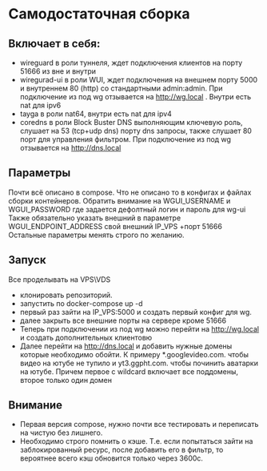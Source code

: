 # Самодостаточная сборка
## Включает в себя:
- wireguard в роли туннеля, ждет подключения клиентов на порту 51666 из вне и внутри
- wiregurad-ui в роли WUI, ждет подключения на внешнем порту 5000 и внутреннем 80 (http) со стандартными admin:admin. При подключение из под wg отзывается на http://wg.local . Внутри есть nat для ipv6
- tayga в роли nat64, внутри есть nat для ipv4
- coredns в роли Block Buster DNS выполняющим ключевую роль, слушает на 53 (tcp+udp dns) порту dns запросы, также слушает 80 порт для управления фильтром. При подключение из под wg отзывается на http://dns.local


## Параметры
Почти всё описано в compose. Что не описано то в конфигах и файлах сборки контейнеров.
Обратить внимание на WGUI_USERNAME и WGUI_PASSWORD где задается дефолтный логин и пароль для wg-ui
Также обязательно указать внешний в параметре WGUI_ENDPOINT_ADDRESS свой внешний IP_VPS +порт 51666
Остальные параметры менять строго по желанию.

## Запуск
Все проделывать на VPS\VDS
- клонировать репозиторий.
- запустить по docker-compose up -d
- первый раз зайти на IP_VPS:5000 и создать первый конфиг для wg.
- далее закрыть все внешние порты на сервере кроме 51666
- Теперь при подключении из под wg можно перейти на http://wg.local и создать дополнительных клиентовю
- Далее перейти на http://dns.local и добавить нужные домены которые необходимо обойти. К примеру *.googlevideo.com. чтобы видео на ютубе не тупило и yt3.ggpht.com. чтобы починить аватарки на ютубе. Причем первое с wildcard включает все поддомены, второе только один домен

## Внимание
- Первая версия compose, нужно почти все тестировать и переписать на чистую без лишнего.
- Необходимо строго помнить о кэше. Т.е. если попытаться зайти на заблокированный ресурс, после добавить его в фильтр, то вероятнее всего кэш обновится только через 3600с.